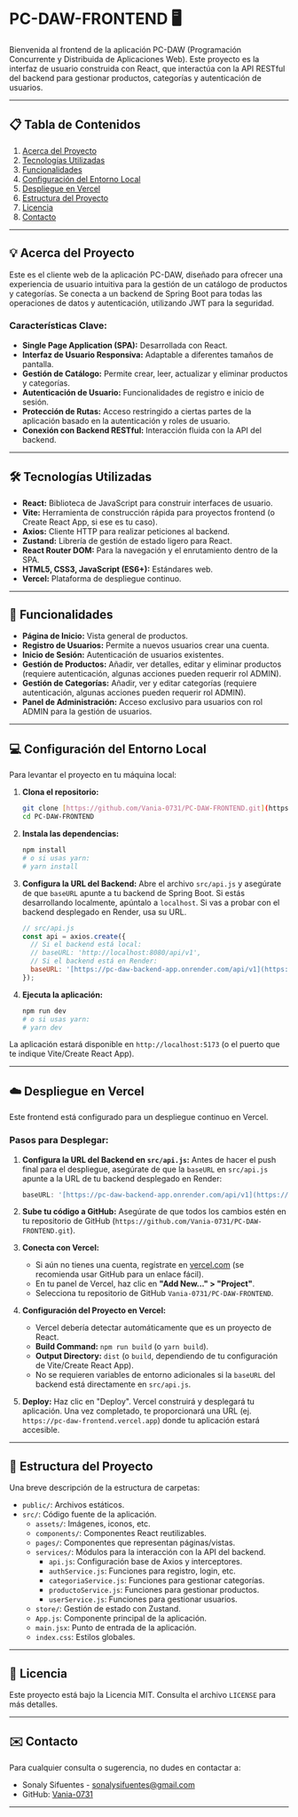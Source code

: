 # PC-DAW-FRONTEND 🖥️

Bienvenida al frontend de la aplicación PC-DAW (Programación Concurrente y Distribuida de Aplicaciones Web). Este proyecto es la interfaz de usuario construida con React, que interactúa con la API RESTful del backend para gestionar productos, categorías y autenticación de usuarios.

---

## 📋 Tabla de Contenidos

1.  [Acerca del Proyecto](#-acerca-del-proyecto)
2.  [Tecnologías Utilizadas](#-tecnologías-utilizadas)
3.  [Funcionalidades](#-funcionalidades)
4.  [Configuración del Entorno Local](#-configuración-del-entorno-local)
5.  [Despliegue en Vercel](#-despliegue-en-vercel)
6.  [Estructura del Proyecto](#-estructura-del-proyecto)
7.  [Licencia](#-licencia)
8.  [Contacto](#-contacto)

---

## 💡 Acerca del Proyecto

Este es el cliente web de la aplicación PC-DAW, diseñado para ofrecer una experiencia de usuario intuitiva para la gestión de un catálogo de productos y categorías. Se conecta a un backend de Spring Boot para todas las operaciones de datos y autenticación, utilizando JWT para la seguridad.

### Características Clave:

* **Single Page Application (SPA):** Desarrollada con React.
* **Interfaz de Usuario Responsiva:** Adaptable a diferentes tamaños de pantalla.
* **Gestión de Catálogo:** Permite crear, leer, actualizar y eliminar productos y categorías.
* **Autenticación de Usuario:** Funcionalidades de registro e inicio de sesión.
* **Protección de Rutas:** Acceso restringido a ciertas partes de la aplicación basado en la autenticación y roles de usuario.
* **Conexión con Backend RESTful:** Interacción fluida con la API del backend.

---

## 🛠️ Tecnologías Utilizadas

* **React:** Biblioteca de JavaScript para construir interfaces de usuario.
* **Vite:** Herramienta de construcción rápida para proyectos frontend (o Create React App, si ese es tu caso).
* **Axios:** Cliente HTTP para realizar peticiones al backend.
* **Zustand:** Librería de gestión de estado ligero para React.
* **React Router DOM:** Para la navegación y el enrutamiento dentro de la SPA.
* **HTML5, CSS3, JavaScript (ES6+):** Estándares web.
* **Vercel:** Plataforma de despliegue continuo.

---

## 🚀 Funcionalidades

* **Página de Inicio:** Vista general de productos.
* **Registro de Usuarios:** Permite a nuevos usuarios crear una cuenta.
* **Inicio de Sesión:** Autenticación de usuarios existentes.
* **Gestión de Productos:** Añadir, ver detalles, editar y eliminar productos (requiere autenticación, algunas acciones pueden requerir rol ADMIN).
* **Gestión de Categorías:** Añadir, ver y editar categorías (requiere autenticación, algunas acciones pueden requerir rol ADMIN).
* **Panel de Administración:** Acceso exclusivo para usuarios con rol ADMIN para la gestión de usuarios.

---

## 💻 Configuración del Entorno Local

Para levantar el proyecto en tu máquina local:

1.  **Clona el repositorio:**
    ```bash
    git clone [https://github.com/Vania-0731/PC-DAW-FRONTEND.git](https://github.com/Vania-0731/PC-DAW-FRONTEND.git)
    cd PC-DAW-FRONTEND
    ```

2.  **Instala las dependencias:**
    ```bash
    npm install
    # o si usas yarn:
    # yarn install
    ```

3.  **Configura la URL del Backend:**
    Abre el archivo `src/api.js` y asegúrate de que `baseURL` apunte a tu backend de Spring Boot. Si estás desarrollando localmente, apúntalo a `localhost`. Si vas a probar con el backend desplegado en Render, usa su URL.

    ```javascript
    // src/api.js
    const api = axios.create({
      // Si el backend está local:
      // baseURL: 'http://localhost:8080/api/v1',
      // Si el backend está en Render:
      baseURL: '[https://pc-daw-backend-app.onrender.com/api/v1](https://pc-daw-backend-app.onrender.com/api/v1)', // <-- Usar esta para interactuar con tu backend desplegado
    });
    ```

4.  **Ejecuta la aplicación:**
    ```bash
    npm run dev
    # o si usas yarn:
    # yarn dev
    ```

La aplicación estará disponible en `http://localhost:5173` (o el puerto que te indique Vite/Create React App).

---

## ☁️ Despliegue en Vercel

Este frontend está configurado para un despliegue continuo en Vercel.

### Pasos para Desplegar:

1.  **Configura la URL del Backend en `src/api.js`:**
    Antes de hacer el push final para el despliegue, asegúrate de que la `baseURL` en `src/api.js` apunte a la URL de tu backend desplegado en Render:
    ```javascript
    baseURL: '[https://pc-daw-backend-app.onrender.com/api/v1](https://pc-daw-backend-app.onrender.com/api/v1)',
    ```

2.  **Sube tu código a GitHub:**
    Asegúrate de que todos los cambios estén en tu repositorio de GitHub (`https://github.com/Vania-0731/PC-DAW-FRONTEND.git`).

3.  **Conecta con Vercel:**
    * Si aún no tienes una cuenta, regístrate en [vercel.com](https://vercel.com/) (se recomienda usar GitHub para un enlace fácil).
    * En tu panel de Vercel, haz clic en **"Add New..." > "Project"**.
    * Selecciona tu repositorio de GitHub `Vania-0731/PC-DAW-FRONTEND`.

4.  **Configuración del Proyecto en Vercel:**
    * Vercel debería detectar automáticamente que es un proyecto de React.
    * **Build Command:** `npm run build` (o `yarn build`).
    * **Output Directory:** `dist` (o `build`, dependiendo de tu configuración de Vite/Create React App).
    * No se requieren variables de entorno adicionales si la `baseURL` del backend está directamente en `src/api.js`.

5.  **Deploy:**
    Haz clic en "Deploy". Vercel construirá y desplegará tu aplicación. Una vez completado, te proporcionará una URL (ej. `https://pc-daw-frontend.vercel.app`) donde tu aplicación estará accesible.

---

## 📂 Estructura del Proyecto

Una breve descripción de la estructura de carpetas:

* `public/`: Archivos estáticos.
* `src/`: Código fuente de la aplicación.
    * `assets/`: Imágenes, iconos, etc.
    * `components/`: Componentes React reutilizables.
    * `pages/`: Componentes que representan páginas/vistas.
    * `services/`: Módulos para la interacción con la API del backend.
        * `api.js`: Configuración base de Axios y interceptores.
        * `authService.js`: Funciones para registro, login, etc.
        * `categoriaService.js`: Funciones para gestionar categorías.
        * `productoService.js`: Funciones para gestionar productos.
        * `userService.js`: Funciones para gestionar usuarios.
    * `store/`: Gestión de estado con Zustand.
    * `App.js`: Componente principal de la aplicación.
    * `main.jsx`: Punto de entrada de la aplicación.
    * `index.css`: Estilos globales.

---

## 📄 Licencia

Este proyecto está bajo la Licencia MIT. Consulta el archivo `LICENSE` para más detalles.

---

## ✉️ Contacto

Para cualquier consulta o sugerencia, no dudes en contactar a:

* Sonaly Sifuentes - [sonalysifuentes@gmail.com](mailto:sonalysifuentes@gmail.com)
* GitHub: [Vania-0731](https://github.com/Vania-0731)

---
